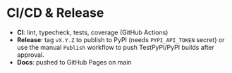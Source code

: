 
# CI/CD & Release

- **CI**: lint, typecheck, tests, coverage (GitHub Actions)
- **Release**: tag `vX.Y.Z` to publish to PyPI (needs `PYPI_API_TOKEN` secret) or use the manual `Publish` workflow to push TestPyPI/PyPI builds after approval.
- **Docs**: pushed to GitHub Pages on main
